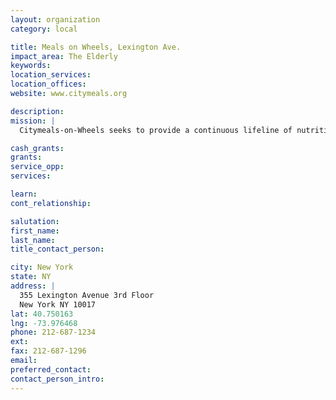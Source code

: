 ```yaml
---
layout: organization
category: local

title: Meals on Wheels, Lexington Ave.
impact_area: The Elderly
keywords: 
location_services: 
location_offices: 
website: www.citymeals.org

description: 
mission: |
  Citymeals-on-Wheels seeks to provide a continuous lifeline of nutritious food and human company to homebound elderly New Yorkers in need, thereby helping them to live with dignity in their own familiar homes and communities.

cash_grants: 
grants: 
service_opp: 
services: 

learn: 
cont_relationship: 

salutation: 
first_name: 
last_name: 
title_contact_person: 

city: New York
state: NY
address: |
  355 Lexington Avenue 3rd Floor    
  New York NY 10017
lat: 40.750163
lng: -73.976468
phone: 212-687-1234
ext: 
fax: 212-687-1296
email: 
preferred_contact: 
contact_person_intro: 
---
```

